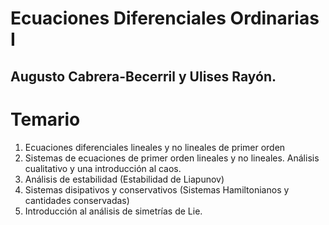# Ecuaciones Diferenciales Ordinarias I
## Augusto Cabrera-Becerril y Ulises Rayón.

# Temario
1. Ecuaciones diferenciales lineales y no lineales de primer orden
2. Sistemas de ecuaciones de primer orden lineales y no lineales. Análisis cualitativo y una introducción al caos.
3. Análisis de estabilidad (Estabilidad de Liapunov)
4. Sistemas disipativos y conservativos (Sistemas Hamiltonianos y cantidades conservadas)
5. Introducción al análisis de simetrías de Lie.
